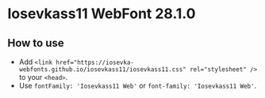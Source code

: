 # Iosevkass11 WebFont 28.1.0

## How to use

- Add `<link href="https://iosevka-webfonts.github.io/iosevkass11/iosevkass11.css" rel="stylesheet" />` to your `<head>`.
- Use `fontFamily: 'Iosevkass11 Web'` or `font-family: 'Iosevkass11 Web'`.
